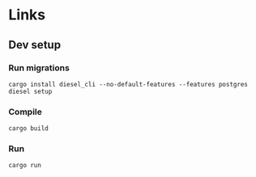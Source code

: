 # Links

## Dev setup 

### Run migrations

```shell
cargo install diesel_cli --no-default-features --features postgres
diesel setup 
```

### Compile

```shell
cargo build
```

### Run

```shell
cargo run
```
